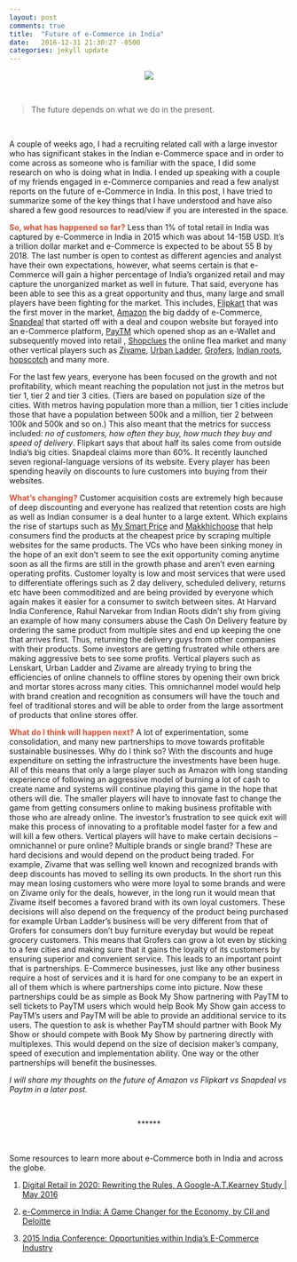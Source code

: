 ```yaml
---
layout: post
comments: true
title:  "Future of e-Commerce in India"
date:   2016-12-31 21:30:27 -0500
categories: jekyll update
---
```



<center><img src = "https://s28.postimg.org/4z5bxifp9/Capture8.png"></center>

&nbsp;


> The future depends on what we do in the present. 

&nbsp;

A couple of weeks ago, I had a recruiting related call with a large investor who has significant stakes in the Indian e-Commerce space and in order to come across as someone who is familiar with the space, I did some research on who is doing what in India. I ended up speaking with a couple of my friends engaged in e-Commerce companies and read a few analyst reports on the future of e-Commerce in India. In this post, I have tried to summarize some of the key things that I have understood and have also shared a few good resources to read/view if you are interested in the space. 

<span style="color:#e54c2d">**So, what has happened so far?**</span> Less than 1% of total retail in India was captured by e-Commerce in India in 2015 which was about 14-15B USD. It’s a trillion dollar market and e-Commerce is expected to be about 55 B by 2018. The last number is open to contest as different agencies and analyst have their own expectations, however, what seems certain is that e-Commerce will gain a higher percentage of India’s organized retail and may capture the unorganized market as well in future. That said, everyone has been able to see this as a great opportunity and thus, many large and small players have been fighting for the market. This includes, [Flipkart](http://www.flipkart.com/) that was the first mover in the market, [Amazon](http://www.amazon.in/) the big daddy of e-Commerce, [Snapdeal](https://www.snapdeal.com/) that started off with a deal and coupon website but forayed into an e-Commerce platform, [PayTM](https://paytm.com/) which opened shop as an e-Wallet and subsequently moved into retail , [Shopclues](http://www.shopclues.com/) the online flea market and many other vertical players such as [Zivame](http://zivame.com/), [Urban Ladder](https://www.urbanladder.com/), [Grofers](https://grofers.com/), [Indian roots](http://www.indianroots.com/), [hopscotch](https://www.hopscotch.in/) and many more. 

For the last few years, everyone has been focused on the growth and not profitability, which meant reaching the population not just in the metros but tier 1, tier 2 and tier 3 cities. (Tiers are based on population size of the cities. With metros having population more than a million, tier 1 cities include those that have a population between 500k and a million, tier 2 between 100k and 500k and so on.) This also meant that the metrics for success included: *no of customers, how often they buy, how much they buy and speed of delivery*. Flipkart says that about half its sales come from outside India’s big cities. Snapdeal claims more than 60%. It recently launched seven regional-language versions of its website. Every player has been spending heavily on discounts to lure customers into buying from their websites. 

<span style="color:#e54c2d">**What’s changing?**</span> Customer acquisition costs are extremely high because of deep discounting and everyone has realized that retention costs are high as well as Indian consumer is a deal hunter to a large extent. Which explains the rise of startups such as [My Smart Price](http://www.mysmartprice.com/) and [Makkhichoose](http://makkhichoose.com/) that help consumers find the products at the cheapest price by scraping multiple websites for the same products. The VCs who have been sinking money in the hope of an exit don’t seem to see the exit opportunity coming anytime soon as all the firms are still in the growth phase and aren’t even earning operating profits. Customer loyalty is low and most services that were used to differentiate offerings such as 2 day delivery, scheduled delivery, returns etc have been commoditized and are being provided by everyone which again makes it easier for a consumer to switch between sites. At Harvard India Conference, Rahul Narvekar from Indian Roots didn’t shy from giving an example of how many consumers abuse the Cash On Delivery feature by ordering the same product from multiple sites and end up keeping the one that arrives first. Thus, returning the delivery guys from other companies with their products. Some investors are getting frustrated while others are making aggressive bets to see some profits. Vertical players such as Lenskart, Urban Ladder and Zivame are already trying to bring the efficiencies of online channels to offline stores by opening their own brick and mortar stores across many cities. This omnichannel model would help with brand creation and recognition as consumers will have the touch and feel of traditional stores and will be able to order from the large assortment of products that online stores offer. 

<span style="color:#e54c2d">**What do I think will happen next?** </span> A lot of experimentation, some consolidation, and many new partnerships to move towards profitable sustainable businesses. Why do I think so? With the discounts and huge expenditure on setting the infrastructure the investments have been huge. All of this means that only a large player such as Amazon with long standing experience of following an aggressive model of burning a lot of cash to create name and systems will continue playing this game in the hope that others will die. The smaller players will have to innovate fast to change the game from getting consumers online to making business profitable with those who are already online. The investor’s frustration to see quick exit will make this process of innovating to a profitable model faster for a few and will kill a few others. Vertical players will have to make certain decisions – omnichannel or pure online? Multiple brands or single brand? These are hard decisions and would depend on the product being traded. For example, Zivame that was selling well known and recognized brands with deep discounts has moved to selling its own products. In the short run this may mean losing customers who were more loyal to some brands and were on Zivame only for the deals, however, in the long run it would mean that Zivame itself becomes a favored brand with its own loyal customers. These decisions will also depend on the frequency of the product being purchased for example Urban Ladder’s business will be very different from that of Grofers for consumers don’t buy furniture everyday but would be repeat grocery customers. This means that Grofers can grow a lot even by sticking to a few cities and making sure that it gains the loyalty of its customers by ensuring superior and convenient service. This leads to an important point that is partnerships. E-Commerce businesses, just like any other business require a host of services and it is hard for one company to be an expert in all of them which is where partnerships come into picture. Now these partnerships could be as simple as Book My Show partnering with PayTM to sell tickets to PayTM users which would help Book My Show gain access to PayTM’s users and PayTM will be able to provide an additional service to its users. The question to ask is whether PayTM should partner with Book My Show or should compete with Book My Show by partnering directly with multiplexes. This would depend on the size of decision maker’s company, speed of execution and implementation ability. One way or the other partnerships will benefit the businesses. 

*I will share my thoughts on the future of Amazon vs Flipkart vs Snapdeal vs Paytm in a later post.*

&nbsp;

<center> ****** </center>

&nbsp;

Some resources to learn more about e-Commerce both in India and across the globe.

1.	[Digital Retail in 2020: Rewriting the Rules, A Google-A.T.Kearney Study | May 2016](https://www.atkearney.in/documents/4773014/8192273/Digital+Retail+in+2020%E2%80%93Rewriting+the+Rules.pdf/392551c2-7b43-4666-938e-2168a6bd7f6d)

2.	[e-Commerce in India: A Game Changer for the Economy, by CII and Deloitte](http://italiaindia.com/images/uploads/pdf/april-2016-e-commerce-in-india.pdf)

3.	[2015 India Conference: Opportunities within India’s E-Commerce Industry]( https://www.youtube.com/watch?v=81wGoICSHmQ)




